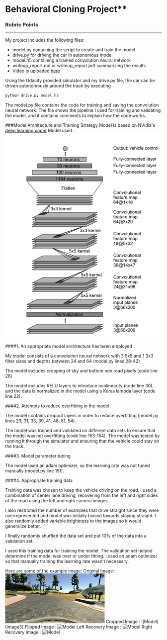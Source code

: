 # Behavioral Cloning Project**


[//]: # (Image References)

[image1]: ./examples/Nvidia_neural_net.png "Model Visualization"
[image2]: ./examples/original_image.jpg "Original Image"
[image2]: ./examples/cropped_img.jpg "Cropped Image"
[image4]: ./examples/flipped_img.png "Flipped Image"
[image5]: ./examples/left_image.png "Left Recovery Image"
[image6]: ./examples/right_image.png "Right Recovery Image"

### Rubric Points
---


My project includes the following files:
* model.py containing the script to create and train the model
* drive.py for driving the car in autonomous mode
* model.h5 containing a trained convolution neural network 
* writeup_report.md or writeup_report.pdf summarizing the results
* Video is uploaded [here](https://youtu.be/Z0lQ7I6sfYQ)

Using the Udacity provided simulator and my drive.py file, the car can be driven autonomously around the track by executing 
```sh
python drive.py model.h5
```


The model.py file contains the code for training and saving the convolution neural network. The file shows the pipeline I used for training and validating the model, and it contains comments to explain how the code works.

###Model Architecture and Training Strategy
Model is based on NVidia's [deep learning paper](http://images.nvidia.com/content/tegra/automotive/images/2016/solutions/pdf/end-to-end-dl-using-px.pdf)
Model used : ![Model][image1]

####1. An appropriate model architecture has been employed

My model consists of a convolution neural network with 3 5x5 and 1 3x3 filter sizes and depths between 24 and 64 (model.py lines 28-42)

The model includes cropping of sky and bottom non road pixels (code line 26)

The model includes RELU layers to introduce nonlinearity (code line 30), and the data is normalized in the model using a Keras lambda layer (code line 22). 

####2. Attempts to reduce overfitting in the model

The model contains dropout layers in order to reduce overfitting (model.py lines 29, 31, 33, 39, 41, 48, 51, 54). 

The model was trained and validated on different data sets to ensure that the model was not overfitting (code line 153-154). The model was tested by running it through the simulator and ensuring that the vehicle could stay on the track.

####3. Model parameter tuning

The model used an adam optimizer, so the learning rate was not tuned manually (model.py line 151).

####4. Appropriate training data

Training data was chosen to keep the vehicle driving on the road. I used a combination of center lane driving, recovering from the left and right sides of the road using the left and right camera images.

I also restricted the number of examples that drive straight since they were overrepresented and model was initially biased towards staying straight. I also randomly added variable brightness to the images so it would generalize better.

I finally randomly shuffled the data set and put 10% of the data into a validation set. 

I used this training data for training the model. The validation set helped determine if the model was over or under fitting. I used an adam optimizer so that manually training the learning rate wasn't necessary.

Here are some of the example image:
Original Image : ![Model][image2]
Cropped Image : ![Model][image3]
Flipped Image : ![Model][image4]
Left Recovery Image : ![Model][image5]
Right Recovery Image : ![Model][image6]


